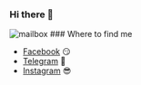 ### Hi there 👋


![mailbox](https://github.githubassets.com/images/icons/emoji/unicode/1f4eb.png)  ### Where to find me
- [Facebook](https://facebook.com/nelidov) 😏
- [Telegram](https://telegram.com/cocakolya) 🐤
- [Instagram](https://instagram.com/nelidov) 😎

<!--
**cocaKolya/cocaKolya** is a ✨ _special_ ✨ repository because its `README.md` (this file) appears on your GitHub profile.

Here are some ideas to get you started:

- 🔭 I’m currently working on ...
- 🌱 I’m currently learning ...
- 👯 I’m looking to collaborate on ...
- 🤔 I’m looking for help with ...
- 💬 Ask me about ...
- 📫 How to reach me: ...
- 😄 Pronouns: ...
- ⚡ Fun fact: ...
-->
